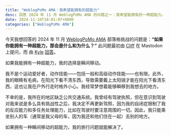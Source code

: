 ```yaml
---
title: "WeblogPoMo AMA：我希望能拥有的超能力"
desc: 回答 2024 年 11 月 WeblogPoMo AMA 的问题之一：我希望能拥有的一种超能力。
date: 2024-11-16T18:01:07+0800
categories: ["WeblogPoMo AMA"]
---
```


今天我想回答的 2024 年 11 月 [WeblogPoMo AMA](https://weblogpomo.club/challenges) 部落格挑战的问题是：**“如果你能拥有一种超能力，那会是什么和为什么？”** 此问题最初由 [Cliff](https://allthingstech.social/@cliffwade) 在 Mastodon 上提问，而 由 [Kyle](https://weblog.kylereddoch.me/) [回答](https://weblog.kylereddoch.me/2024/11/my-weblogpomoama)。

如果我能拥有一种超能力，我的选择是瞬间移动。

我不是个运动爱好者，动作技能——包括一般和高级动作技能——也有限。此外，我的眼睛有毛病，在阳光下看不清东西，导致需要戴上太阳镜才能在阳光下看清东西，这也让我在户外行走时格外小心。我经常梦想着能够瞬移到我想去的地方。

不幸的是，我所在的地区缺乏公共交通系统。我曾经有驾驶执照，但在意识到驾驶对我来说是多么具有挑战性之后，我决定不再更新驾照，因为我的自闭症限制了我的反应能力和多任务处理能力，比如在驾驶时要注意周围的一切。因此，我只能乘坐别人的车（通常是我父母的车，因为我还和他们住在一起）去别的地方。

如果拥有一种瞬间移动的超能力，我的旅行问题就能解决了。
